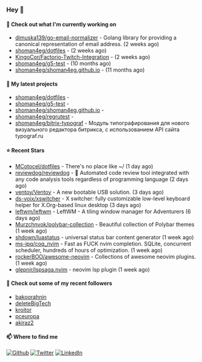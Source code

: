 ### Hey 👋

#### 👷 Check out what I'm currently working on

- [dimuska139/go-email-normalizer](https://github.com/dimuska139/go-email-normalizer) - Golang library for providing a canonical representation of email address. (2 weeks ago)
- [shoman4eg/dotfiles](https://github.com/shoman4eg/dotfiles) -  (2 weeks ago)
- [KingoCor/Factorio-Twitch-Integration](https://github.com/KingoCor/Factorio-Twitch-Integration) -  (2 weeks ago)
- [shoman4eg/g5-test](https://github.com/shoman4eg/g5-test) -  (10 months ago)
- [shoman4eg/shoman4eg.github.io](https://github.com/shoman4eg/shoman4eg.github.io) -  (11 months ago)

#### 🌱 My latest projects

- [shoman4eg/dotfiles](https://github.com/shoman4eg/dotfiles) - 
- [shoman4eg/g5-test](https://github.com/shoman4eg/g5-test) - 
- [shoman4eg/shoman4eg.github.io](https://github.com/shoman4eg/shoman4eg.github.io) - 
- [shoman4eg/regrutest](https://github.com/shoman4eg/regrutest) - 
- [shoman4eg/bitrix-typograf](https://github.com/shoman4eg/bitrix-typograf) - Модуль типографирования для нового визуального редактора битрикса, с использованием API сайта typograf.ru

#### ⭐ Recent Stars

- [MCotocel/dotfiles](https://github.com/MCotocel/dotfiles) - There&#39;s no place like ~/ (1 day ago)
- [reviewdog/reviewdog](https://github.com/reviewdog/reviewdog) - 🐶 Automated code review tool integrated with any code analysis tools regardless of programming language (2 days ago)
- [ventoy/Ventoy](https://github.com/ventoy/Ventoy) - A new bootable USB solution. (3 days ago)
- [ds-voix/xswitcher](https://github.com/ds-voix/xswitcher) - X switcher: fully customizable low-level keyboard helper for X.Org-based linux desktop (3 days ago)
- [leftwm/leftwm](https://github.com/leftwm/leftwm) - LeftWM - A tiling window manager for Adventurers (6 days ago)
- [Murzchnvok/polybar-collection](https://github.com/Murzchnvok/polybar-collection) - Beautiful collection of Polybar themes (1 week ago)
- [shdown/luastatus](https://github.com/shdown/luastatus) - universal status bar content generator (1 week ago)
- [ms-jpq/coq_nvim](https://github.com/ms-jpq/coq_nvim) - Fast as FUCK nvim completion. SQLite, concurrent scheduler, hundreds of hours of optimization. (1 week ago)
- [rockerBOO/awesome-neovim](https://github.com/rockerBOO/awesome-neovim) - Collections of awesome neovim plugins. (1 week ago)
- [glepnir/lspsaga.nvim](https://github.com/glepnir/lspsaga.nvim) - neovim lsp plugin  (1 week ago)

#### 👯 Check out some of my recent followers

- [bakoorahnin](https://github.com/bakoorahnin)
- [deleteBigTech](https://github.com/deleteBigTech)
- [kroitor](https://github.com/kroitor)
- [pceuropa](https://github.com/pceuropa)
- [akiraz2](https://github.com/akiraz2)


#### 📫 Where to find me
<p>
<a href="https://github.com/shoman4eg" target="_blank"><img alt="Github" src="https://img.shields.io/badge/GitHub-%2312100E.svg?&style=for-the-badge&logo=Github&logoColor=white" /></a>
<a href="https://twitter.com/shoman4eg" target="_blank"><img alt="Twitter" src="https://img.shields.io/badge/twitter-%231DA1F2.svg?&style=for-the-badge&logo=twitter&logoColor=white" /></a>
<a href="https://www.linkedin.com/in/artemdubinin/" target="_blank"><img alt="LinkedIn" src="https://img.shields.io/badge/linkedin-%230077B5.svg?&style=for-the-badge&logo=linkedin&logoColor=white" /></a>
</p>
